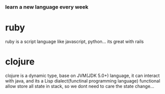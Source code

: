 ### learn a new language every week

# ruby
ruby is a script language like javascript, python... its great with rails

# clojure
clojure is a dynamic type, base on JVM(JDK 5.0+) language, it can interact with java, and its a Lisp dialect(functinal programming language)
functional allow store all state in stack, so we dont need to care the state change...
